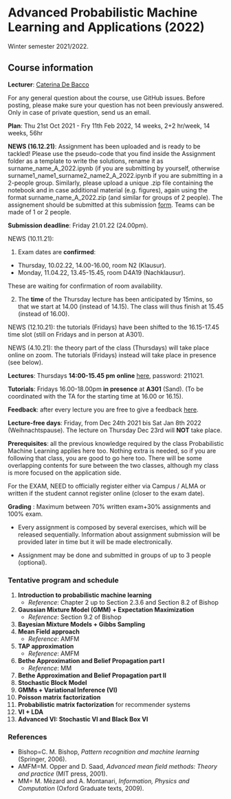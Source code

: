 # Advanced Probabilistic Machine Learning and Applications (2022)

  Winter semester 2021/2022.
  
## Course information

**Lecturer**:  [Caterina De Bacco](https://www.cdebacco.com/)

For any general question about the course, use GitHub issues. Before posting, please make sure your question has not been previously answered. Only in case of private question, send us an email. 

**Plan**:  Thu 21st Oct  2021 - Fry 11th Feb 2022, 14 weeks, 2+2 hr/week, 14 weeks, 56hr

**NEWS (16.12.21)**: Assignment has been uploaded and is ready to be tackled! 
Please use the pseudo-code that you find inside the Assignment folder as a template to write the solutions, rename it as surname_name_A_2022.ipynb (if you are submitting by yourself, otherwise surname1_name1_surname2_name2_A_2022.ipynb if you are submitting in a 2-people group. Similarly, please upload a unique .zip file containing the notebook and in case additional material (e.g. figures), again using the format surname_name_A_2022.zip (and similar for groups of 2 people).
The assignement should be submitted at this submission [form](https://forms.gle/dTc5SsWBcXSpB97Q6). Teams can be made of 1 or 2 people. 

**Submission deadline**: Friday 21.01.22 (24.00pm).

NEWS (10.11.21): 
1. Exam dates are **confirmed**: 
- Thursday, 10.02.22, 14.00-16.00, room N2 (Klausur). 
- Monday, 11.04.22, 13.45-15.45, room D4A19 (Nachklausur). 

These are waiting for confirmation of room availability.  

2. The **time** of the Thursday lecture has been anticipated by 15mins, so that we start at 14.00 (instead of 14.15). The class will thus finish at 15.45 (instead of 16.00). 

NEWS (12.10.21): the tutorials (Fridays) have been shifted to the 16.15-17.45 time slot (still on Fridays and in person at A301).

NEWS (4.10.21): the theory part of the class (Thursdays) will take place online on zoom. The tutorials (Fridays) instead will take place in presence (see below).

**Lectures**:  Thursdays **14:00-15.45 pm**  **online** [here](https://zoom.us/j/94529176606?pwd=cjNVTitKOGV5V0o3UUJabDhGSDZJZz09), password: 211021. 

**Tutorials**: Fridays 16.00-18.00pm **in presence** at **A301** (Sand). (To be coordinated with the TA for the starting time at 16.00 or 16.15).

**Feedback**: after every lecture you are free to give a feedback [here](https://forms.gle/1mnCPAxVG1pqkMks6).

**Lecture-free days**: Friday, from Dec 24th 2021 bis Sat Jan 8th 2022 (Weihnachtspause). The lecture on Thursday Dec 23rd will **NOT** take place.   

**Prerequisites**: all the previous knowledge required by the class Probabilistic Machine Learning applies here too. Nothing extra is needed, so if you are following that class, you are good to go here too.
There will be some overlapping contents for sure between the two classes, although my class is more focused on the application side.

For the EXAM, NEED to officially register  either via Campus / ALMA or written if the student cannot register online (closer to the exam date).  

**Grading** : Maximum between 70\% written exam+30\% assignments and 100\% exam.   

* Every assignment is composed by several exercises, which will be released sequentially. Information about assignment submission will be provided later in time but it will be made electronically. 

* Assignment may be done and submitted in groups of up to 3 people (optional). 

### Tentative program and schedule

 1.  **Introduction to probabilistic machine learning** 
     * _Reference_: Chapter 2 up to Section 2.3.6 and Section 8.2 of Bishop	
2.  **Gaussian Mixture Model (GMM) + Expectation Maximization** 
    * _Reference_: Section 9.2 of Bishop 
3.  **Bayesian Mixture Models + Gibbs Sampling** 
4.  **Mean Field approach** 
    * _Reference_: AMFM
5.  **TAP approximation** 
    * _Reference_: AMFM
6.  **Bethe Approximation and Belief Propagation part I** 
    * _Reference_: MM  
7. **Bethe Approximation and Belief Propagation part II** 
8. **Stochastic Block Model**  
9. **GMMs + Variational Inference (VI)** 
10. **Poisson matrix factorization**
11. **Probabilistic matrix factorization** for recommender systems
12. **VI + LDA** 
13. **Advanced VI: Stochastic VI and Black Box VI** 
    

### References

* Bishop=C. M. Bishop, _Pattern recognition and machine learning_ (Springer, 2006).
* AMFM=M. Opper and D. Saad, _Advanced mean field methods: Theory and practice_ (MIT press, 2001).
* MM= M. Mèzard and A. Montanari, _Information, Physics and Computation_ (Oxford Graduate texts, 2009).
